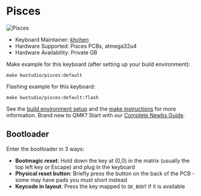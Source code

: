 # Pisces

![Pisces](https://i.imgur.com/fqEBVD8.jpeg)


* Keyboard Maintainer: [khchen](https://github.com/khchen2004)
* Hardware Supported: Pisces PCBs, atmega32u4
* Hardware Availability: Private GB

Make example for this keyboard (after setting up your build environment):

    make kwstudio/pisces:default

Flashing example for this keyboard:

    make kwstudio/pisces:default:flash

See the [build environment setup](https://docs.qmk.fm/#/getting_started_build_tools) and the [make instructions](https://docs.qmk.fm/#/getting_started_make_guide) for more information. Brand new to QMK? Start with our [Complete Newbs Guide](https://docs.qmk.fm/#/newbs).

## Bootloader

Enter the bootloader in 3 ways:

* **Bootmagic reset**: Hold down the key at (0,0) in the matrix (usually the top left key or Escape) and plug in the keyboard
* **Physical reset button**: Briefly press the button on the back of the PCB - some may have pads you must short instead
* **Keycode in layout**: Press the key mapped to `QK_BOOT` if it is available
